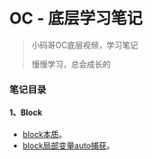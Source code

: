 # OC - 底层学习笔记

> 小码哥OC底层视频，学习笔记
> 
> 慢慢学习，总会成长的

### 笔记目录

#### 1、Block
- [block本质](./block/block1/block1)。
- [block局部变量auto捕获](./block/block2/block2)。
